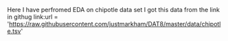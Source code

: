 Here I have perfromed EDA on chipotle data set
I got this data from the link in githug
link:url = 'https://raw.githubusercontent.com/justmarkham/DAT8/master/data/chipotle.tsv'
